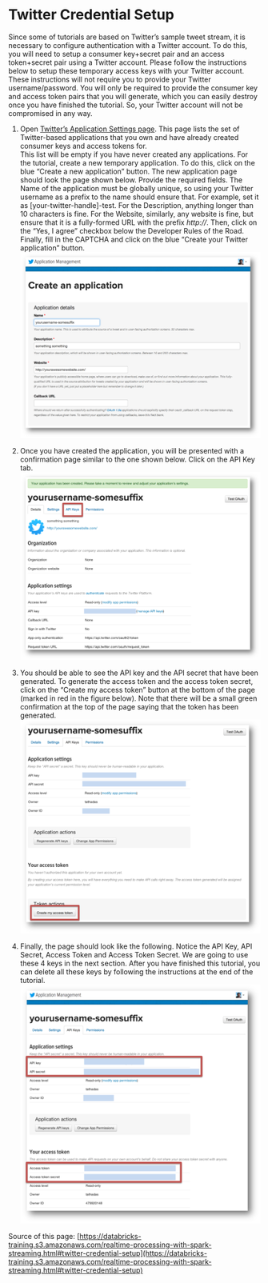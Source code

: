Twitter Credential Setup
======

Since some of tutorials are based on Twitter’s sample tweet stream,
it is necessary to configure authentication with a Twitter account.
To do this, you will need to setup a consumer key+secret pair
and an access token+secret pair using a Twitter account.
Please follow the instructions below to setup these temporary
access keys with your Twitter account. These instructions will not require you
to provide your Twitter username/password. You will only be required
to provide the consumer key and access token pairs that you will generate,
which you can easily destroy once you have finished the tutorial.
So, your Twitter account will not be compromised in any way.


1. Open [Twitter’s Application Settings page](https://dev.twitter.com/apps).
   This page lists the set of Twitter-based applications that you own and
   have already created consumer keys and access tokens for. <br/>
   This list will be empty if you have never created any applications.
   For the tutorial, create a new temporary application.
   To do this, click on the blue “Create a new application” button.
   The new application page should look the page shown below.
   Provide the required fields. The Name of the application must be globally unique,
   so using your Twitter username as a prefix to the name should ensure that.
   For example, set it as [your-twitter-handle]-test. For the Description,
   anything longer than 10 characters is fine. For the Website, similarly,
   any website is fine, but ensure that it is a fully-formed URL with the prefix _http://_.
   Then, click on the “Yes, I agree” checkbox below the Developer Rules of the Road.
   Finally, fill in the CAPTCHA and click on the blue “Create your Twitter application” button.<br/>
   ![Twitter1](images/twitter1.png)

2. Once you have created the application,
   you will be presented with a confirmation page similar
   to the one shown below. Click on the API Key tab.<br/>
   ![Twitter1](images/twitter2.png)

3. You should be able to see the API key and the API secret that have been generated.
   To generate the access token and the access token secret,
   click on the “Create my access token” button at the bottom of the page
   (marked in red in the figure below). Note that there will be a small green
   confirmation at the top of the page saying that the token has been generated.<br/>
   ![Twitter1](images/twitter3.png)

4. Finally, the page should look like the following. Notice the API Key, API Secret,
   Access Token and Access Token Secret. We are going to use these 4 keys
   in the next section. After you have finished this tutorial, you can delete
   all these keys by following the instructions at the end of the tutorial.<br/>
   ![Twitter1](images/twitter4.png)

Source of this page: [https://databricks-training.s3.amazonaws.com/realtime-processing-with-spark-streaming.html#twitter-credential-setup](https://databricks-training.s3.amazonaws.com/realtime-processing-with-spark-streaming.html#twitter-credential-setup)
